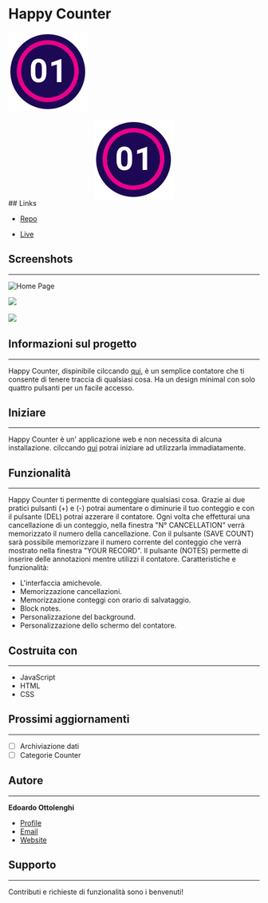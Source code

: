 # Happy Counter

![](assets/images/icona-readme.png)
<div style="display: flex; justify-content: center;">
<img src="assets/images/icona-readme.png">
</div>
## Links

- [Repo](https://github.com/Edo-01/happy-counter "Happy Counter")

- [Live](<https://edo-01.github.io/happy-counter/> "Happy Counter")



## Screenshots
---

![Home Page](/screenshots/1.png "Home Page")

![](/screenshots/2.png)

![](/screenshots/3.png)

## Informazioni sul progetto
---

Happy Counter, dispinibile cilccando [qui](https://edo-01.github.io/happy-counter/), è un semplice contatore che ti consente di tenere traccia di qualsiasi cosa.
Ha un design minimal con solo quattro pulsanti per un facile accesso.

## Iniziare
---

Happy Counter è un' applicazione web e non necessita di alcuna installazione.
cilccando [qui](https://edo-01.github.io/happy-counter/) potrai iniziare ad utilizzarla immadiatamente.


## Funzionalità
---

Happy Counter ti permentte di conteggiare qualsiasi cosa. Grazie ai due pratici pulsanti (+) e (-) potrai aumentare o diminurie il tuo conteggio e con il pulsante (DEL) potrai azzerare il contatore.
Ogni volta che effetturai una cancellazione di un conteggio, nella finestra "N° CANCELLATION" verrà memorizzato il numero della cancellazione.
Con il pulsante (SAVE COUNT) sarà possibile memorizzare il numero corrente del conteggio che verrà mostrato nella finestra "YOUR RECORD".
Il pulsante (NOTES) permette di inserire delle annotazioni mentre utilizzi il contatore.
Caratteristiche e funzionalità:
- L'interfaccia amichevole.
- Memorizzazione cancellazioni.
- Memorizzazione conteggi con orario di salvataggio.
- Block notes.
- Personalizzazione del background.
- Personalizzazione dello schermo del contatore.

## Costruita con
---

- JavaScript
- HTML
- CSS

## Prossimi aggiornamenti
---

- [ ] Archiviazione dati
- [ ] Categorie Counter

## Autore
---

**Edoardo Ottolenghi**

- [Profile](https://github.com/Edo-01 "Edoardo Ottolenghi")
- [Email](mailto:edoardo.ottolenghi@gmail.com?subject=Hi "Hi!")
- [Website](https://edo-01.github.io/E.O-Web-Site/)

## Supporto
---

Contributi e richieste di funzionalità sono i benvenuti!
